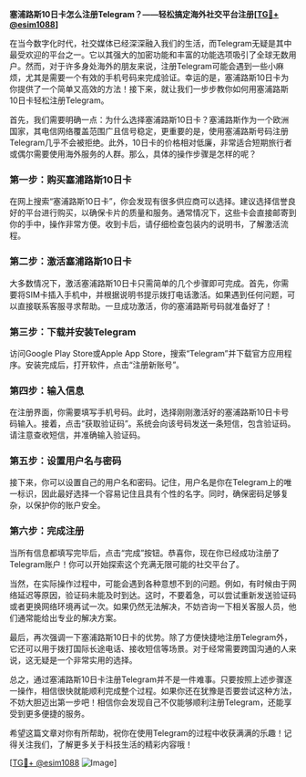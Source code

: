 **塞浦路斯10日卡怎么注册Telegram？——轻松搞定海外社交平台注册[[TG💪+ @esim1088](https://t.me/s/esim1088)]**

在当今数字化时代，社交媒体已经深深融入我们的生活，而Telegram无疑是其中最受欢迎的平台之一。它以其强大的加密功能和丰富的功能选项吸引了全球无数用户。然而，对于许多身处海外的朋友来说，注册Telegram可能会遇到一些小麻烦，尤其是需要一个有效的手机号码来完成验证。幸运的是，塞浦路斯10日卡为你提供了一个简单又高效的方法！接下来，就让我们一步步教你如何用塞浦路斯10日卡轻松注册Telegram。

首先，我们需要明确一点：为什么选择塞浦路斯10日卡？塞浦路斯作为一个欧洲国家，其电信网络覆盖范围广且信号稳定，更重要的是，使用塞浦路斯号码注册Telegram几乎不会被拒绝。此外，10日卡的价格相对低廉，非常适合短期旅行者或偶尔需要使用海外服务的人群。那么，具体的操作步骤是怎样的呢？

### 第一步：购买塞浦路斯10日卡

在网上搜索“塞浦路斯10日卡”，你会发现有很多供应商可以选择。建议选择信誉良好的平台进行购买，以确保卡片的质量和服务。通常情况下，这些卡会直接邮寄到你的手中，操作非常方便。收到卡后，请仔细检查包装内的说明书，了解激活流程。

### 第二步：激活塞浦路斯10日卡

大多数情况下，激活塞浦路斯10日卡只需简单的几个步骤即可完成。首先，你需要将SIM卡插入手机中，并根据说明书提示拨打电话激活。如果遇到任何问题，可以直接联系客服寻求帮助。一旦成功激活，你的塞浦路斯号码就准备好了！

### 第三步：下载并安装Telegram

访问Google Play Store或Apple App Store，搜索“Telegram”并下载官方应用程序。安装完成后，打开软件，点击“注册新账号”。

### 第四步：输入信息

在注册界面，你需要填写手机号码。此时，选择刚刚激活好的塞浦路斯10日卡号码输入。接着，点击“获取验证码”。系统会向该号码发送一条短信，包含验证码。请注意查收短信，并准确输入验证码。

### 第五步：设置用户名与密码

接下来，你可以设置自己的用户名和密码。记住，用户名是你在Telegram上的唯一标识，因此最好选择一个容易记住且具有个性的名字。同时，确保密码足够复杂，以保护你的账户安全。

### 第六步：完成注册

当所有信息都填写完毕后，点击“完成”按钮。恭喜你，现在你已经成功注册了Telegram账户！你可以开始探索这个充满无限可能的社交平台了。

当然，在实际操作过程中，可能会遇到各种意想不到的问题。例如，有时候由于网络延迟等原因，验证码未能及时到达。这时，不要着急，可以尝试重新发送验证码或者更换网络环境再试一次。如果仍然无法解决，不妨咨询一下相关客服人员，他们通常能给出专业的解决方案。

最后，再次强调一下塞浦路斯10日卡的优势。除了方便快捷地注册Telegram外，它还可以用于拨打国际长途电话、接收短信等场景。对于经常需要跨国沟通的人来说，这无疑是一个非常实用的选择。

总之，通过塞浦路斯10日卡注册Telegram并不是一件难事。只要按照上述步骤逐一操作，相信很快就能顺利完成整个过程。如果你还在犹豫是否要尝试这种方法，不妨大胆迈出第一步吧！相信你会发现自己不仅能够顺利注册Telegram，还能享受到更多便捷的服务。

希望这篇文章对你有所帮助，祝你在使用Telegram的过程中收获满满的乐趣！记得关注我们，了解更多关于科技生活的精彩内容哦！

[[TG💪+ @esim1088](https://t.me/s/esim1088) ![Image](https://i.postimg.cc/4NQfJmqS/Snipaste-2025-05-13-00-14-12.png)]